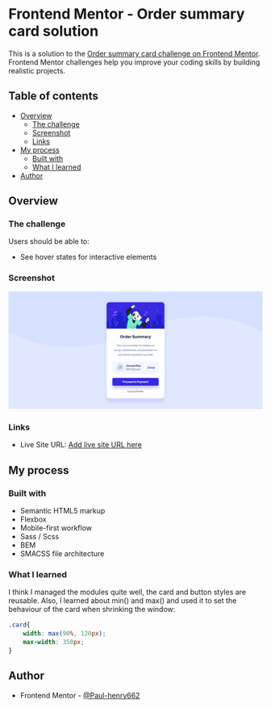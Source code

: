 # Frontend Mentor - Order summary card solution

This is a solution to the [Order summary card challenge on Frontend Mentor](https://www.frontendmentor.io/challenges/order-summary-component-QlPmajDUj). Frontend Mentor challenges help you improve your coding skills by building realistic projects. 

## Table of contents

- [Overview](#overview)
  - [The challenge](#the-challenge)
  - [Screenshot](#screenshot)
  - [Links](#links)
- [My process](#my-process)
  - [Built with](#built-with)
  - [What I learned](#what-i-learned)
- [Author](#author)

## Overview

### The challenge

Users should be able to:

- See hover states for interactive elements

### Screenshot

![](./screenshot.png)

### Links

- Live Site URL: [Add live site URL here](https://paul-henry662.github.io/fem-order-summary-component/)

## My process

### Built with

- Semantic HTML5 markup
- Flexbox
- Mobile-first workflow
- Sass / Scss
- BEM
- SMACSS file architecture

### What I learned

I think I managed the modules quite well, the card and button styles are reusable. Also, I learned 
about min() and max() and used it to set the behaviour of the card when shrinking the window:

```css
.card{
    width: max(90%, 120px);
    max-width: 350px;
}
```

## Author

- Frontend Mentor - [@Paul-henry662](https://www.frontendmentor.io/profile/Paul-henry662)


